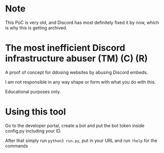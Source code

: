 # Note
This PoC is very old, and Discord has most definitely fixed it by now, which is why this is getting archived.

# The most inefficient Discord infrastructure abuser (TM) (C) (R)
A proof of concept for ddosing websites by abusing Discord embeds.

I am not responsible in any way shape or form with what you do with this.

Educational purposes only.

# Using this tool
Go to the developer portal, create a bot and put the bot token inside config.py including your ID.

After that simply run `python3 run.py`, put in your URL and run `!help` for the commands
